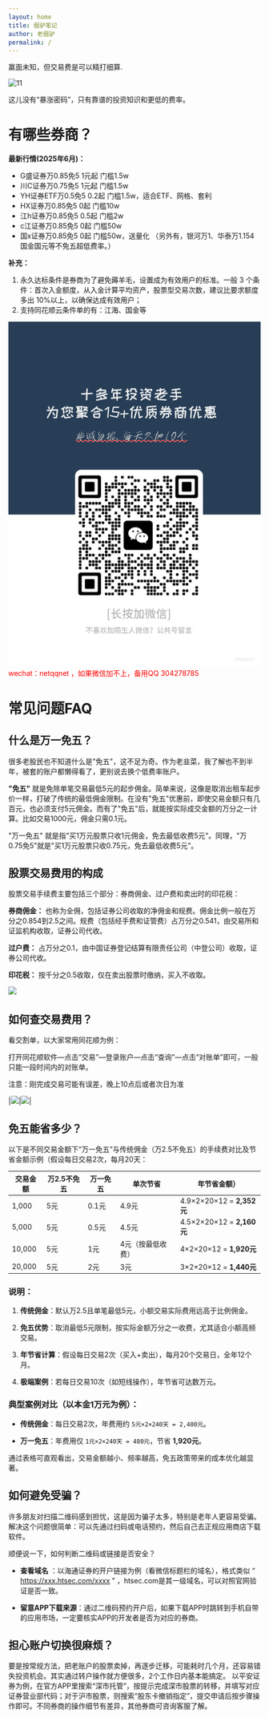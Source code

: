```yaml
---
layout: home
title: 倔驴笔记
author: 老倔驴
permalink: /
---
```

赢面未知，但交易费是可以精打细算.

![11](http://pic.iyzi.cloud/picgo/20250306111906.jpg)

这儿没有“暴涨密码”，只有靠谱的投资知识和更低的费率。


# 有哪些券商？

**最新行情(2025年6月)：**
- G盛证券万0.85免5 1元起  门槛1.5w 
- 川C证券万0.75免5 1元起 门槛1.5w 
- YH证券ETF万0.5免5  0.2起 门槛1.5w，适合ETF、网格、套利
- HX证券万0.85免5 0起 门槛10w 
- 江h证券万0.85免5 0.5起 门槛2w
- c江证券万0.85免5 0起  门槛50w
- 国x证券万0.85免5 0起 门槛50w，送量化
（另外有，银河万1、华泰万1.154国金国元等不免五超低费率。）

**补充：**
1. 永久达标条件是券商为了避免薅羊毛，设置成为有效用户的标准。一般 3 个条件：首次入金额度，从入金计算平均资产，股票型交易次数，建议比要求额度多出 10%以上，以确保达成有效用户；
2. 支持同花顺云条件单的有：江海、国金等

![wechat](./netqqnet2.jpg)
<font color="#ff0000"> wechat：netqqnet ，如果微信加不上，备用QQ 304278785</font>


# 常见问题FAQ
## 什么是万一免五？
很多老股民也不知道什么是"免五"，这不足为奇。作为老韭菜，我了解也不到半年，被套的账户都懒得看了，更别说去换个低费率账户。

**"免五"** 就是免除单笔交易最低5元的起步佣金。简单来说，这像是取消出租车起步价一样，打破了传统的最低佣金限制。在没有"免五"优惠前，即使交易金额只有几百元，也必须支付5元佣金。而有了"免五"后，就能按实际成交金额的万分之一计算。比如交易1000元，佣金只需0.1元。

"万一免五" 就是指"买1万元股票只收1元佣金，免去最低收费5元"。同理，"万0.75免5"就是"买1万元股票只收0.75元，免去最低收费5元"。

## 股票交易费用的构成
股票交易手续费主要包括三个部分：券商佣金、过户费和卖出时的印花税：

**券商佣金：** 也称为全佣，包括证券公司收取的净佣金和规费。佣金比例一般在万分之0.854到2.5之间。规费（包括经手费和证管费）占万分之0.541，由交易所和证监机构收取，证券公司代收。

**过户费：** 占万分之0.1，由中国证券登记结算有限责任公司（中登公司）收取，证券公司代收。

**印花税：** 按千分之0.5收取，仅在卖出股票时缴纳，买入不收取。

![](https://new-notion-1315843248.cos.ap-guangzhou.myqcloud.com/wechat/5e73b29e-18bf-418a-bfe2-8363f596114a.jpg)
## 如何查交易费用？
看交割单，以大家常用同花顺为例：

打开同花顺软件—点击“交易”—登录账户—点击“查询”—点击“对账单”即可，一般只能一段时间内的对账单。

注意：刚完成交易可能有误差，晚上10点后或者次日为准


|![](https://new-notion-1315843248.cos.ap-guangzhou.myqcloud.com/wechat/67defd8d-5da9-4a5a-9a62-cc7644ceed06.jpg)|![](https://new-notion-1315843248.cos.ap-guangzhou.myqcloud.com/wechat/601ae3c8-0366-46d0-904f-219d671b1a9c.jpg)|


## 免五能省多少？
以下是不同交易金额下“万一免五”与传统佣金（万2.5不免五）的手续费对比及节省金额示例（假设每日交易2次，每月20天：

| 交易金额 | 万2.5不免五     | 万一免五 | 单次节省          | 年节省金额）              |
| -------- | --------------- | -------- | ----------------- | ------------------------- |
| 1,000    | 5元             | 0.1元    | 4.9元             | 4.9×2×20×12 = **2,352元** |
| 5,000    | 5元             | 0.5元    | 4.5元             | 4.5×2×20×12 = **2,160元** |
| 10,000   | 5元             | 1元      | 4元（按最低收费） | 4×2×20×12 = **1,920元**   |
| 20,000   | 5元             | 2元      | 3元               | 3×2×20×12 = **1,440元**   |

### 说明：
1. **传统佣金**：默认万2.5且单笔最低5元，小额交易实际费用远高于比例佣金。

1. **免五优势**：取消最低5元限制，按实际金额万分之一收费，尤其适合小额高频交易。

1. **年节省计算**：假设每日交易2次（买入+卖出），每月20个交易日，全年12个月。

1. **极端案例**：若每日交易10次（如短线操作），年节省可达数万元。

### 典型案例对比（以本金1万元为例）：
- **传统佣金**：每日交易2次，年费用约 `5元×2×240天 = 2,400元`。

- **万一免五**：年费用仅 `1元×2×240天 = 480元`，节省 **1,920元**。

通过表格可直观看出，交易金额越小、频率越高，免五政策带来的成本优化越显著。

## 如何避免受骗？
许多朋友对扫描二维码感到担忧，这是因为骗子太多，特别是老年人更容易受骗。解决这个问题很简单：可以先通过扫码或电话预约，然后自己去正规应用商店下载软件。

顺便说一下，如何判断二维码或链接是否安全？

- **查看域名** ：以海通证券的开户链接为例（看微信标题栏的域名），格式类似 “ https://xxx.htsec.com/xxxx ” ，htsec.com是其一级域名，可以对照官网验证是否一致。

- **留意APP下载来源**：通过二维码预约开户后，如果下载APP时跳转到手机自带的应用市场，一定要核实APP的开发者是否为对应的券商。

## 担心账户切换很麻烦？
要是按常规方法，把老账户的股票卖掉，再逐步迁移，可能耗时几个月，还容易错失投资机会。其实通过转户操作就方便很多，2个工作日内基本能搞定。
以平安证券为例，在官方APP里搜索“深市托管”，按提示完成深市股票的转移，并填写对应证券营业部代码；对于沪市股票，则搜索“股东卡撤销指定”，提交申请后按步骤操作即可。不同券商的操作细节有差异，其他券商可咨询客服了解。

